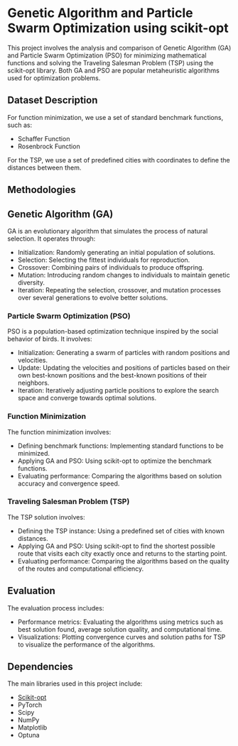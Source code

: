Genetic Algorithm and Particle Swarm Optimization using scikit-opt
===

This project involves the analysis and comparison of Genetic Algorithm (GA) and Particle Swarm Optimization (PSO) for minimizing mathematical functions and solving the Traveling Salesman Problem (TSP) using the scikit-opt library. Both GA and PSO are popular metaheuristic algorithms used for optimization problems.

## Dataset Description
For function minimization, we use a set of standard benchmark functions, such as:

- Schaffer Function
- Rosenbrock Function

For the TSP, we use a set of predefined cities with coordinates to define the distances between them.

## Methodologies
## Genetic Algorithm (GA)
GA is an evolutionary algorithm that simulates the process of natural selection. It operates through:

- Initialization: Randomly generating an initial population of solutions.
- Selection: Selecting the fittest individuals for reproduction.
- Crossover: Combining pairs of individuals to produce offspring.
- Mutation: Introducing random changes to individuals to maintain genetic diversity.
- Iteration: Repeating the selection, crossover, and mutation processes over several generations to evolve better solutions.

### Particle Swarm Optimization (PSO)
PSO is a population-based optimization technique inspired by the social behavior of birds. It involves:

- Initialization: Generating a swarm of particles with random positions and velocities.
- Update: Updating the velocities and positions of particles based on their own best-known positions and the best-known positions of their neighbors.
- Iteration: Iteratively adjusting particle positions to explore the search space and converge towards optimal solutions.

### Function Minimization
The function minimization involves:

- Defining benchmark functions: Implementing standard functions to be minimized.
- Applying GA and PSO: Using scikit-opt to optimize the benchmark functions.
- Evaluating performance: Comparing the algorithms based on solution accuracy and convergence speed.

### Traveling Salesman Problem (TSP)
The TSP solution involves:

- Defining the TSP instance: Using a predefined set of cities with known distances.
- Applying GA and PSO: Using scikit-opt to find the shortest possible route that visits each city exactly once and returns to the starting point.
- Evaluating performance: Comparing the algorithms based on the quality of the routes and computational efficiency.

## Evaluation
The evaluation process includes:

- Performance metrics: Evaluating the algorithms using metrics such as best solution found, average solution quality, and computational time.
- Visualizations: Plotting convergence curves and solution paths for TSP to visualize the performance of the algorithms.

## Dependencies
The main libraries used in this project include:

- [Scikit-opt](https://github.com/guofei9987/scikit-opt)
- PyTorch
- Scipy
- NumPy
- Matplotlib
- Optuna
